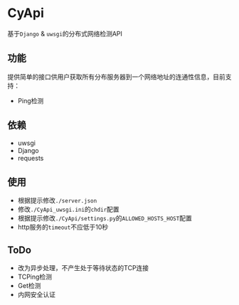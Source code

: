 # CyApi
基于`Django` & `uwsgi`的分布式网络检测API

## 功能
提供简单的接口供用户获取所有分布服务器到一个网络地址的连通性信息，目前支持：
 - Ping检测

## 依赖
 - uwsgi
 - Django
 - requests

## 使用
 - 根据提示修改`./server.json`
 - 修改`./CyApi_uwsgi.ini`的`chdir`配置
 - 根据提示修改`./CyApi/settings.py`的`ALLOWED_HOSTS_HOST`配置
 - http服务的`timeout`不应低于10秒

## ToDo
 - 改为异步处理，不产生处于等待状态的TCP连接
 - TCPing检测
 - Get检测
 - 内网安全认证
